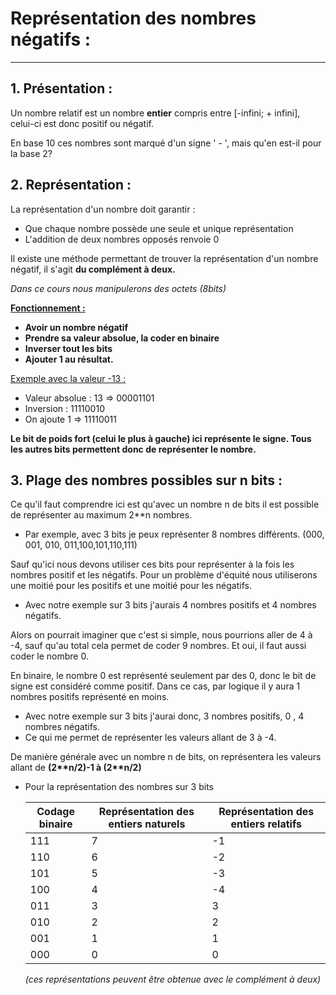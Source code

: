 # Représentation des nombres négatifs :

------

## 1. Présentation :

Un nombre relatif est un nombre **entier** compris entre [-infini; + infini], celui-ci est donc positif ou négatif.

En base 10 ces nombres sont marqué d'un signe ' - ', mais qu'en est-il pour la base 2?

## 2. Représentation :

La représentation d'un nombre doit garantir :

- Que chaque nombre possède une seule et unique représentation
- L'addition de deux nombres opposés renvoie 0

Il existe une méthode permettant de trouver la représentation d'un nombre négatif, il s'agit **du complément à deux.**

*Dans ce cours nous manipulerons des octets (8bits)*

**<u>Fonctionnement :</u>**

- **Avoir un nombre négatif**
- **Prendre sa valeur absolue, la coder en binaire** 
- **Inverser tout les bits** 
- **Ajouter 1 au résultat.**

<u>Exemple avec la valeur -13 :</u>

- Valeur absolue : 13 => 00001101
- Inversion : 11110010
- On ajoute 1 => 11110011

**Le bit de poids fort (celui le plus à gauche) ici représente le signe. Tous les autres bits permettent donc de représenter le nombre.**

## 3. Plage des nombres possibles sur n bits :

Ce qu'il faut comprendre ici est qu'avec un nombre n de bits il est possible de représenter au maximum 2**n nombres.

- Par exemple, avec 3 bits je peux représenter 8 nombres différents. (000, 001, 010, 011,100,101,110,111) 

Sauf qu'ici nous devons utiliser ces bits pour représenter à la fois les nombres positif et les négatifs. 
Pour un problème d'équité nous utiliserons une moitié pour les positifs et une moitié pour les négatifs.

- Avec notre exemple sur 3 bits j'aurais 4 nombres positifs et 4 nombres négatifs.

Alors on pourrait imaginer que c'est si simple, nous pourrions aller de 4 à -4, sauf qu'au total cela permet de coder 9 nombres.
Et oui, il faut aussi coder le nombre 0.

En binaire, le nombre 0 est représenté seulement par des 0, donc le bit de signe est considéré comme positif. Dans ce cas, par logique il y aura 1 nombres positifs représenté en moins. 

- Avec notre exemple sur 3 bits j'aurai donc, 3 nombres positifs, 0 , 4 nombres négatifs.
- Ce qui me permet de représenter les valeurs allant de 3 à -4.

De manière générale avec un nombre n de bits, on représentera les valeurs allant de **(2\*\*n/2)-1 à (2\*\*n/2)**

- Pour la représentation des nombres sur 3 bits 

  | Codage binaire | Représentation des entiers naturels | Représentation des entiers relatifs |
  | -------------- | ----------------------------------- | ----------------------------------- |
  | 111            | 7                                   | -1                                  |
  | 110            | 6                                   | -2                                  |
  | 101            | 5                                   | -3                                  |
  | 100            | 4                                   | -4                                  |
  | 011            | 3                                   | 3                                   |
  | 010            | 2                                   | 2                                   |
  | 001            | 1                                   | 1                                   |
  | 000            | 0                                   | 0                                   |

  *(ces représentations peuvent être obtenue avec le complément à deux)*
